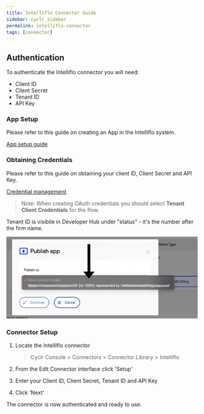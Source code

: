 ```yaml
---
title: Intelliflo Connector Guide
sidebar: cyclr_sidebar
permalink: intelliflo-connector
tags: [connector]
---
```


## Authentication

To authenticate the Intelliflo connector you will need:

- Client ID
- Client Secret
- Tenant ID
- API Key

### App Setup

Please refer to this guide on creating an App in the Intelliflo system.

[App setup guide](https://developer.gb.intelliflo.net/docs/AppDevelopment)

### Obtaining Credentials

Please refer to this guide on obtaining your client ID, Client Secret and API Key.

[Credential management](https://developer.gb.intelliflo.net/docs/CredentialManagement)

> Note: When creating OAuth credentials you should select **Tenant Client Credentials** for the flow.

Tenant ID is visibile in Developer Hub under "status" - it's the number after the firm name.

![Tenant ID location](./images/tenant_id.png)

### Connector Setup

1. Locate the Intelliflo connector

   > Cyclr Console > Connectors > Connector Library > Intelliflo

2. From the Edit Connector interface click 'Setup'

3. Enter your Client ID, Client Secret, Tenant ID and API Key

4. Click 'Next'

The connector is now authenticated and ready to use.
